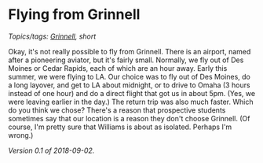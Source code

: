 Flying from Grinnell
====================

*Topics/tags: [Grinnell](index-grinell), short*

Okay, it's not really possible to fly from
Grinnell.  There is an airport, named after a pioneering aviator,
but it's fairly small.  Normally, we fly out of Des Moines or
Cedar Rapids, each of which are an hour away.  Early this summer, we
were flying to LA.  Our choice was to fly out of Des Moines, do a long
layover, and get to LA about midnight, or to drive to Omaha (3 hours
instead of one hour) and do a direct flight that got us in about 5pm.
(Yes, we were leaving earlier in the day.)  The return trip was also
much faster.  Which do you think we chose?  There's a reason that
prospective students sometimes say that our location is a reason they
don't choose Grinnell.  (Of course, I'm pretty sure that Williams is
about as isolated.  Perhaps I'm wrong.)

*Version 0.1 of 2018-09-02.*
